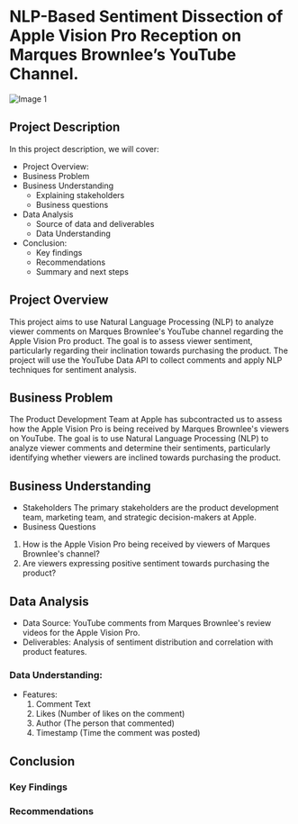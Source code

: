 # NLP-Based Sentiment Dissection of Apple Vision Pro Reception on Marques Brownlee’s YouTube Channel.
![Image 1](https://www.google.com/url?sa=i&url=https%3A%2F%2Ftwitter.com%2FMKBHD%2Fstatus%2F1752330979790708844&psig=AOvVaw3eUaHjo4BQizOnB07Qa1DU&ust=1714669242640000&source=images&cd=vfe&opi=89978449&ved=0CBIQjRxqFwoTCIjqsoX37IUDFQAAAAAdAAAAABAS)
## Project Description
In this project description, we will cover:
* Project Overview:
* Business Problem
* Business Understanding
  - Explaining stakeholders
  - Business questions
* Data Analysis
  - Source of data and deliverables
  - Data Understanding
* Conclusion:
  - Key findings
  - Recommendations
  - Summary and next steps
## Project Overview
This project aims to use Natural Language Processing (NLP) to analyze viewer comments on Marques Brownlee's YouTube channel regarding the Apple Vision Pro product. The goal is to assess viewer sentiment, particularly regarding their inclination towards purchasing the product. The project will use the YouTube Data API to collect comments and apply NLP techniques for sentiment analysis.

## Business Problem
The Product Development Team at Apple has subcontracted us to assess how the Apple Vision Pro is being received by Marques Brownlee's viewers on YouTube. The goal is to use Natural Language Processing (NLP) to analyze viewer comments and determine their sentiments, particularly identifying whether viewers are inclined towards purchasing the product.

## Business Understanding
 * Stakeholders
The primary stakeholders are the product development team, marketing team, and strategic decision-makers at Apple.
 * Business Questions
1. How is the Apple Vision Pro being received by viewers of Marques Brownlee's channel?
2. Are viewers expressing positive sentiment towards purchasing the product?

## Data Analysis
* Data Source: YouTube comments from Marques Brownlee's review videos for the Apple Vision Pro.
* Deliverables: Analysis of sentiment distribution and correlation with product features.
### Data Understanding:
* Features:
  1. Comment Text
  2. Likes (Number of likes on the comment)
  3. Author (The person that commented) 
  4. Timestamp (Time the comment was posted)

## Conclusion


### Key Findings

### Recommendations
